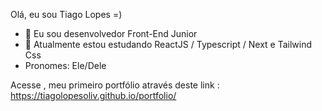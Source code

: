 Olá, eu sou Tiago Lopes =)

- 🔭 Eu sou desenvolvedor Front-End Junior
- 🌱 Atualmente estou estudando ReactJS / Typescript / Next e Tailwind Css
- Pronomes: Ele/Dele

Acesse , meu primeiro portfólio através deste link : https://tiagolopesoliv.github.io/portfolio/


  
  
